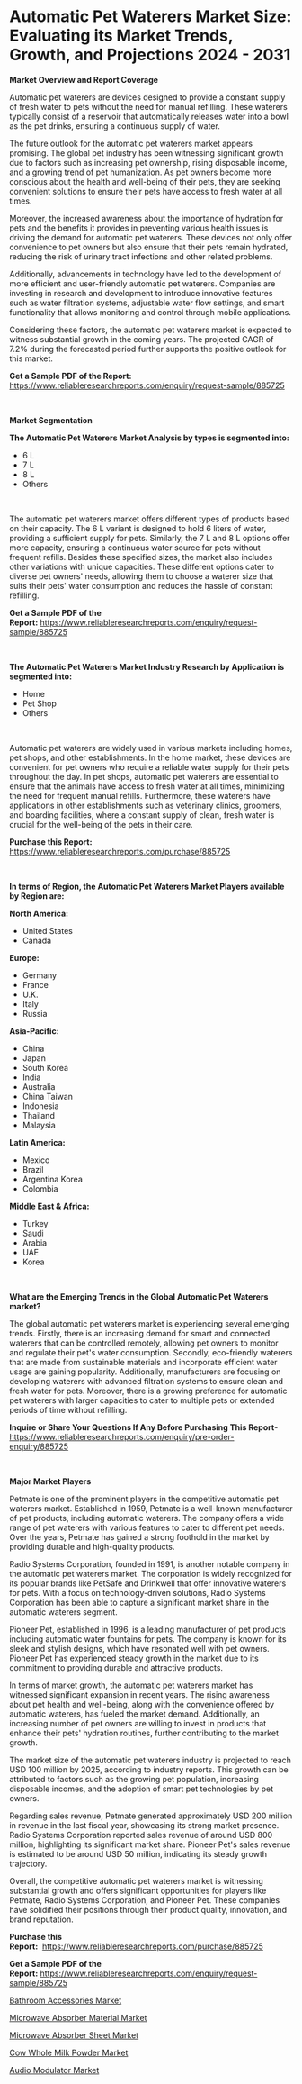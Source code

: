 <p><h1>Automatic Pet Waterers Market Size: Evaluating its Market Trends, Growth, and Projections 2024 - 2031</h1></p><p><strong>Market Overview and Report Coverage</strong></p>
<p><p>Automatic pet waterers are devices designed to provide a constant supply of fresh water to pets without the need for manual refilling. These waterers typically consist of a reservoir that automatically releases water into a bowl as the pet drinks, ensuring a continuous supply of water.</p><p>The future outlook for the automatic pet waterers market appears promising. The global pet industry has been witnessing significant growth due to factors such as increasing pet ownership, rising disposable income, and a growing trend of pet humanization. As pet owners become more conscious about the health and well-being of their pets, they are seeking convenient solutions to ensure their pets have access to fresh water at all times.</p><p>Moreover, the increased awareness about the importance of hydration for pets and the benefits it provides in preventing various health issues is driving the demand for automatic pet waterers. These devices not only offer convenience to pet owners but also ensure that their pets remain hydrated, reducing the risk of urinary tract infections and other related problems.</p><p>Additionally, advancements in technology have led to the development of more efficient and user-friendly automatic pet waterers. Companies are investing in research and development to introduce innovative features such as water filtration systems, adjustable water flow settings, and smart functionality that allows monitoring and control through mobile applications.</p><p>Considering these factors, the automatic pet waterers market is expected to witness substantial growth in the coming years. The projected CAGR of 7.2% during the forecasted period further supports the positive outlook for this market.</p></p>
<p><strong>Get a Sample PDF of the Report:</strong> <a href="https://www.reliableresearchreports.com/enquiry/request-sample/885725">https://www.reliableresearchreports.com/enquiry/request-sample/885725</a></p>
<p>&nbsp;</p>
<p><strong>Market Segmentation</strong></p>
<p><strong>The Automatic Pet Waterers Market Analysis by types is segmented into:</strong></p>
<p><ul><li>6 L</li><li>7 L</li><li>8 L</li><li>Others</li></ul></p>
<p>&nbsp;</p>
<p><p>The automatic pet waterers market offers different types of products based on their capacity. The 6 L variant is designed to hold 6 liters of water, providing a sufficient supply for pets. Similarly, the 7 L and 8 L options offer more capacity, ensuring a continuous water source for pets without frequent refills. Besides these specified sizes, the market also includes other variations with unique capacities. These different options cater to diverse pet owners' needs, allowing them to choose a waterer size that suits their pets' water consumption and reduces the hassle of constant refilling.</p></p>
<p><strong>Get a Sample PDF of the Report:</strong>&nbsp;<a href="https://www.reliableresearchreports.com/enquiry/request-sample/885725">https://www.reliableresearchreports.com/enquiry/request-sample/885725</a></p>
<p>&nbsp;</p>
<p><strong>The Automatic Pet Waterers Market Industry Research by Application is segmented into:</strong></p>
<p><ul><li>Home</li><li>Pet Shop</li><li>Others</li></ul></p>
<p>&nbsp;</p>
<p><p>Automatic pet waterers are widely used in various markets including homes, pet shops, and other establishments. In the home market, these devices are convenient for pet owners who require a reliable water supply for their pets throughout the day. In pet shops, automatic pet waterers are essential to ensure that the animals have access to fresh water at all times, minimizing the need for frequent manual refills. Furthermore, these waterers have applications in other establishments such as veterinary clinics, groomers, and boarding facilities, where a constant supply of clean, fresh water is crucial for the well-being of the pets in their care.</p></p>
<p><strong>Purchase this Report:</strong>&nbsp; <a href="https://www.reliableresearchreports.com/purchase/885725">https://www.reliableresearchreports.com/purchase/885725</a></p>
<p>&nbsp;</p>
<p><strong>In terms of Region, the Automatic Pet Waterers Market Players available by Region are:</strong></p>
<p>
    <p> <strong> North America: </strong>
        <ul>
            <li>United States</li>
            <li>Canada</li>
        </ul>
        </p> 
    <p> <strong> Europe: </strong>
        <ul>
            <li>Germany</li>
            <li>France</li>
            <li>U.K.</li>
            <li>Italy</li>
            <li>Russia</li>
        </ul>
        </p> 
    <p> <strong> Asia-Pacific: </strong>
        <ul>
            <li>China</li>
            <li>Japan</li>
            <li>South Korea</li>
            <li>India</li>
            <li>Australia</li>
            <li>China Taiwan</li>
            <li>Indonesia</li>
            <li>Thailand</li>
            <li>Malaysia</li>
        </ul>
        </p> 
    <p> <strong> Latin America: </strong>
        <ul>
            <li>Mexico</li>
            <li>Brazil</li>
            <li>Argentina Korea</li>
            <li>Colombia</li>
        </ul>
        </p> 
    <p> <strong> Middle East & Africa: </strong>
        <ul>
            <li>Turkey</li>
            <li>Saudi</li>
            <li>Arabia</li>
            <li>UAE</li>
            <li>Korea</li>
        </ul>
    </p>
    </p>
<p>&nbsp;</p>
<p><strong>What are the Emerging Trends in the Global Automatic Pet Waterers market?</strong></p>
<p><p>The global automatic pet waterers market is experiencing several emerging trends. Firstly, there is an increasing demand for smart and connected waterers that can be controlled remotely, allowing pet owners to monitor and regulate their pet's water consumption. Secondly, eco-friendly waterers that are made from sustainable materials and incorporate efficient water usage are gaining popularity. Additionally, manufacturers are focusing on developing waterers with advanced filtration systems to ensure clean and fresh water for pets. Moreover, there is a growing preference for automatic pet waterers with larger capacities to cater to multiple pets or extended periods of time without refilling.</p></p>
<p><strong>Inquire or Share Your Questions If Any Before Purchasing This Report</strong>- <a href="https://www.reliableresearchreports.com/enquiry/pre-order-enquiry/885725">https://www.reliableresearchreports.com/enquiry/pre-order-enquiry/885725</a></p>
<p>&nbsp;</p>
<p><strong>Major Market Players</strong></p>
<p><p>Petmate is one of the prominent players in the competitive automatic pet waterers market. Established in 1959, Petmate is a well-known manufacturer of pet products, including automatic waterers. The company offers a wide range of pet waterers with various features to cater to different pet needs. Over the years, Petmate has gained a strong foothold in the market by providing durable and high-quality products.</p><p>Radio Systems Corporation, founded in 1991, is another notable company in the automatic pet waterers market. The corporation is widely recognized for its popular brands like PetSafe and Drinkwell that offer innovative waterers for pets. With a focus on technology-driven solutions, Radio Systems Corporation has been able to capture a significant market share in the automatic waterers segment.</p><p>Pioneer Pet, established in 1996, is a leading manufacturer of pet products including automatic water fountains for pets. The company is known for its sleek and stylish designs, which have resonated well with pet owners. Pioneer Pet has experienced steady growth in the market due to its commitment to providing durable and attractive products.</p><p>In terms of market growth, the automatic pet waterers market has witnessed significant expansion in recent years. The rising awareness about pet health and well-being, along with the convenience offered by automatic waterers, has fueled the market demand. Additionally, an increasing number of pet owners are willing to invest in products that enhance their pets' hydration routines, further contributing to the market growth.</p><p>The market size of the automatic pet waterers industry is projected to reach USD 100 million by 2025, according to industry reports. This growth can be attributed to factors such as the growing pet population, increasing disposable incomes, and the adoption of smart pet technologies by pet owners.</p><p>Regarding sales revenue, Petmate generated approximately USD 200 million in revenue in the last fiscal year, showcasing its strong market presence. Radio Systems Corporation reported sales revenue of around USD 800 million, highlighting its significant market share. Pioneer Pet's sales revenue is estimated to be around USD 50 million, indicating its steady growth trajectory.</p><p>Overall, the competitive automatic pet waterers market is witnessing substantial growth and offers significant opportunities for players like Petmate, Radio Systems Corporation, and Pioneer Pet. These companies have solidified their positions through their product quality, innovation, and brand reputation.</p></p>
<p><strong>Purchase this Report:</strong>&nbsp;&nbsp;<a href="https://www.reliableresearchreports.com/purchase/885725">https://www.reliableresearchreports.com/purchase/885725</a></p>
<p></p>
<p><strong>Get a Sample PDF of the Report:</strong>&nbsp;<a href="https://www.reliableresearchreports.com/enquiry/request-sample/885725">https://www.reliableresearchreports.com/enquiry/request-sample/885725</a></p>
<p><p><a href="https://github.com/abbypearson7765/Market-Research-Report-List-2/blob/main/bathroom-accessories-market.md">Bathroom Accessories Market</a></p><p><a href="https://github.com/amae102299/Market-Research-Report-List-2/blob/main/microwave-absorber-material-market.md">Microwave Absorber Material Market</a></p><p><a href="https://github.com/prosalinda88/Market-Research-Report-List-2/blob/main/microwave-absorber-sheet-market.md">Microwave Absorber Sheet Market</a></p><p><a href="https://github.com/jonneygiverf/Market-Research-Report-List-2/blob/main/cow-whole-milk-powder-market.md">Cow Whole Milk Powder Market</a></p><p><a href="https://github.com/dziulagalemab/Market-Research-Report-List-2/blob/main/audio-modulator-market.md">Audio Modulator Market</a></p></p>